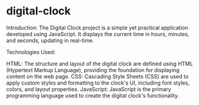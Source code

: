 # digital-clock

Introduction:
The Digital Clock project is a simple yet practical application developed using JavaScript. It displays the current time in hours, minutes, and seconds, updating in real-time.

Technologies Used:

HTML: The structure and layout of the digital clock are defined using HTML (Hypertext Markup Language), providing the foundation for displaying content on the web page.
CSS: Cascading Style Sheets (CSS) are used to apply custom styles and formatting to the clock's UI, including font styles, colors, and layout properties.
JavaScript: JavaScript is the primary programming language used to create the digital clock's functionality.
